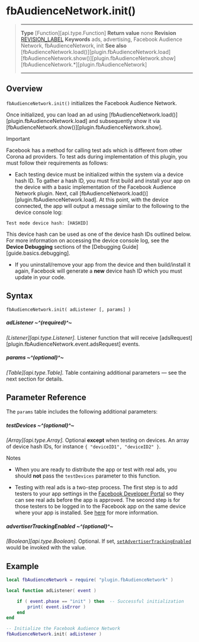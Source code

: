 # fbAudienceNetwork.init()

> --------------------- ------------------------------------------------------------------------------------------
> __Type__              [Function][api.type.Function]
> __Return value__      none
> __Revision__          [REVISION_LABEL](REVISION_URL)
> __Keywords__          ads, advertising, Facebook Audience Network, fbAudienceNetwork, init
> __See also__          [fbAudienceNetwork.load()][plugin.fbAudienceNetwork.load]
>						[fbAudienceNetwork.show()][plugin.fbAudienceNetwork.show]
>						[fbAudienceNetwork.*][plugin.fbAudienceNetwork]
> --------------------- ------------------------------------------------------------------------------------------


## Overview

`fbAudienceNetwork.init()` initializes the Facebook Audience Network.

Once initialized, you can load an ad using [fbAudienceNetwork.load()][plugin.fbAudienceNetwork.load] and subsequently show it via [fbAudienceNetwork.show()][plugin.fbAudienceNetwork.show].

<div class="guide-notebox-imp">
<div class="notebox-title-imp">Important</div>

Facebook has a method for calling test ads which is different from other Corona ad providers. To test ads during implementation of this plugin, you must follow their requirements as follows:

* Each testing device must be initialized within the system via a device hash ID. To gather a hash&nbsp;ID, you must first build and install your app on the device with a basic implementation of the Facebook Audience Network plugin. Next, call [fbAudienceNetwork.load()][plugin.fbAudienceNetwork.load]. At this point, with the device connected, the app will output a message similar to the following to the device console log:

<div class="code-indent">

`Test mode device hash: [HASHID]`

This device hash can be used as one of the device hash IDs outlined below. For more information on accessing the device console log, see the __Device&nbsp;Debugging__ sections of the [Debugging Guide][guide.basics.debugging].

</div>

* If you uninstall/remove your app from the device and then build/install it again, Facebook will generate a __new__ device hash ID which you must update in your code.

</div>


## Syntax

	fbAudienceNetwork.init( adListener [, params] )

##### adListener ~^(required)^~
_[Listener][api.type.Listener]._ Listener function that will receive [adsRequest][plugin.fbAudienceNetwork.event.adsRequest] events.

##### params ~^(optional)^~
_[Table][api.type.Table]._ Table containing additional parameters &mdash; see the next section for details.


## Parameter Reference

The `params` table includes the following additional parameters:

##### testDevices ~^(optional)^~
_[Array][api.type.Array]._ Optional __except__ when testing on devices. An array of device hash IDs, for instance <nobr>`{ "deviceID1", "deviceID2" }`</nobr>.

<div class="guide-notebox">
<div class="notebox-title">Notes</div>

* When you are ready to distribute the app or test with real ads, you should __not__ pass the `testDevices` parameter to this function.

* Testing with real ads is a two-step process. The first step is to add testers to your app settings in the [Facebook Developer Portal](https://developers.facebook.com/apps/) so they can see real ads before the app is approved. The second step is for those testers to be logged in to the Facebook app on the same device where your app is installed. See [here](https://developers.facebook.com/docs/audience-network/testing) for more information.

</div>

##### advertiserTrackingEnabled ~^(optional)^~
_[Boolean][api.type.Boolean]._ Optional. If set, [`setAdvertiserTrackingEnabled`](https://developers.facebook.com/docs/audience-network/guides/advertising-tracking-enabled) would be invoked with the value.


## Example

``````lua
local fbAudienceNetwork = require( "plugin.fbAudienceNetwork" )

local function adListener( event )

	if ( event.phase == "init" ) then  -- Successful initialization
		print( event.isError )
	end
end

-- Initialize the Facebook Audience Network
fbAudienceNetwork.init( adListener )
``````
